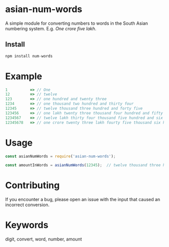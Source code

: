 # asian-num-words

A simple module for converting numbers to words in the South Asian numbering system. E.g. *One crore five lakh*.

## Install

```js
npm install num-words
```

# Example

```js
1          => // One
12         => // twelve
123        => // one hundred and twenty three
1234       => // one thousand two hundred and thirty four
12345      => // twelve thousand three hundred and forty five
123456     => // one lakh twenty three thousand four hundred and fifty six
1234567    => // twelve lakh thirty four thousand five hundred and six seven
12345678   => // one crore twenty three lakh fourty five thousand six hundred and seventy eight

```

# Usage

```js
const asianNumWords = require('asian-num-words');

const amountInWords = asianNumWords(12345);  // twelve thousand three hundred and forty five

```

# Contributing

If you encounter a bug, please open an issue with the input that caused an incorrect conversion.


# Keywords

digit, convert, word, number, amount

